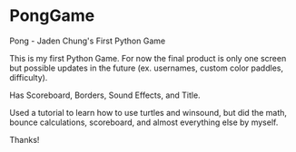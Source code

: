 # PongGame
Pong - Jaden Chung's First Python Game

This is my first Python Game. For now the final product is only one screen but possible updates in the future (ex. usernames, custom color paddles, difficulty).

Has Scoreboard, Borders, Sound Effects, and Title.

Used a tutorial to learn how to use turtles and winsound, but did the math, bounce calculations, scoreboard, and almost everything else by myself.

Thanks!
